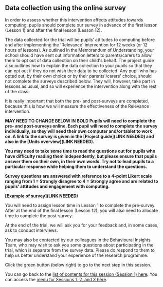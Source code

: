 ## Data collection using the online survey

In order to assess whether this intervention affects attitudes towards computing, pupils should complete our survey in advance of the first lesson (Lesson 1) and after the final lesson (Lesson 12).

The data collected for the trial will be pupils' attitudes to computing before and after implementing the 'Relevance' intervention for 12 weeks (or 12 hours of lessons). As outlined in the Memorandum of Understanding, your school should have sent out information letters to parents/carers to allow them to opt out of data collection on their child's behalf. The project guide also outlines how to explain the data collection to your pupils so that they can opt out if they do not wish their data to be collected. Any pupil who has opted out, by their own choice or by their parents'/carers' choice, should not complete the surveys described below. They will, however, take part in lessons as usual, and so will experience the intervention along with the rest of the class.
 
It is really important that both the pre- and post-surveys are completed, because this is how we will measure the effectiveness of the Relevance intervention. 

**MAY NEED TO CHANGE BELOW IN BOLD
Pupils will need to complete the pre- and post-surveys online. Each pupil will need to complete the survey individually, so they will need their own computer and/or tablet to work on. A link to the survey is given in the [Project guide](LINK NEEDED) and also in the [Units overview](LINK NEEDED).**

**You may need to take some time to read the questions out for pupils who have difficulty reading them independently, but please ensure that pupils answer them on their own, in their own words. Try not to lead pupils to a particular response while helping them to understand the questions.**

**Survey questions are answered with reference to a 4-point Likert scale ranging from 1 = Strongly disagree to 4 = Strongly agree and are related to pupils' attitudes and engagement with computing.**

**[Example of survey](LINK NEEDED)**

You will need to assign lesson time in Lesson 1 to complete the pre-survey. After at the end of the final lesson (Lesson 12), you will also need to allocate time to complete the post-survey.

At the end of the trial, we will ask you for your feedback and, in some cases, ask to conduct interviews.
 
You may also be contacted by our colleagues in the Behavioural Insights Team, who may wish to ask you some questions about participating in the trial, which is separate from the survey data. Please do respond to them to help us better understand your experience of the research programme.

Click the green button (below right) to go to the next step in this session.

You can go back to the [list of contents for this session (Session 1) here](https://projects.raspberrypi.org/en/projects/Year8-RelevanceTraining-Part1-GBICi4).
You can access the [menu for Sessions 1, 2, and 3 here](https://projects.raspberrypi.org/en/pathways/year8-relevancetraining-gbici4).
